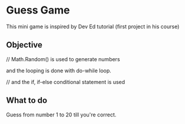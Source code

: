 # Guess Game

This mini game is inspired by Dev Ed tutorial (first project in his course)

## Objective

// Math.Random() is used to generate numbers
 
 and the looping is done with do-while loop.

 // and the if, if-else conditional statement is used

## What to do

Guess from number 1 to 20 till you're correct.